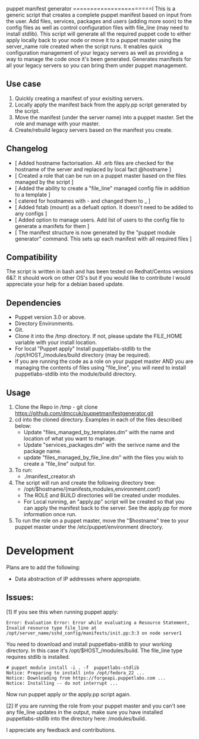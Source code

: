 puppet manifest generator
=======================I
This is a generic script that creates a complete puppet manifest based on input from the user. Add files, services, packages and users (adding more soon) to the config files as well as control configuration files with file_line (may need to install stdlib). This script will generate all the required puppet code to either apply locally back to your node or move it to a puppet master using the server_name role created when the script runs. It enables quick configuration management of your legacy servers as well as providing a way to manage the code once it's been generated. Generates manifests for all your legacy servers so you can bring them under puppet management.

Use case
--------
 1. Quickly creating a manifest of your exisiting servers.
 2. Locally apply the manifest back from the apply.pp script generated by the script.
 3. Move the manifest (under the server name) into a puppet master. Set the role and manage with your master.
 4. Create/rebuild legacy servers based on the manifest you create.

Changelog
---------
 * [ Added hostname factorisation. All .erb files are checked for the hostname of the server and replaced by local fact @hostname ]
 * [ Created a role that can be run on a puppet master based on the files managed by the script ]
 * [ Added the ability to create a "file_line" managed config file in addition to a template ]
 * [ catered for hostnames with - and changed them to _ ]
 * [ Added fstab (mount) as a defualt option. It doesn't need to be added to any configs ]
 * [ Added option to manage users. Add list of users to the config file to generate a manifets for them ]
 * [ The manifest structure is now generated by the "puppet module generator" command. This sets up each manifest with all required files ]

Compatibility
-------------
The script is written in bash and has been tested on Redhat/Centos versions 6&7. It should work on other OS's but if you would like to contribute I would appreciate your help for a debian based update.

Dependencies
------------
 * Puppet version 3.0 or above.
 * Directory Environments.
 * Git.
 * Clone it into the /tmp directory. If not, please update the FILE_HOME variable with your install location.
 * For local "Puppet apply" Install puppetlabs-stdlib to the /opt/HOST_/modules/build directory (may be required).
 * If you are running the code as a role on your puppet master AND you are managing the contents of files using "file_line", you will need to install puppetlabs-stdlib into the module/build directory.

Usage
-----
 1. Clone the Repo in /tmp - git clone https://github.com/dmccuk/puppetmanifestgenerator.git
 2. cd into the cloned directory. Examples in each of the files described below:
      * Update "files_managed_by_templates.dm" with the name and location of what you want to manage.
      * Update "services_packages.dm" with the serivce name and the package name.
      * update "files_managed_by_file_line.dm" with the files you wish to create a "file_line" output for.
 3. To run:
      * ./manifest_creator.sh 
 4. The script will run and create the following directory tree:
      * /opt/$hostname/{manifests,modules,environment.conf}
      * The ROLE and BUILD directories will be created under modules.
      * For Local running, an "apply.pp" script will be created so that you can apply the manifest back to the server. See the apply.pp for more information once run.
 5. To run the role on a puppet master, move the "$hostname" tree to your puppet master under the /etc/puppet/environment directory.

Development
===========
Plans are to add the following:

  * Data abstraction of IP addresses where appropiate.

Issues:
------
[1]
If you see this when running puppet apply:

    Error: Evaluation Error: Error while evaluating a Resource Statement, Invalid resource type file_line at /opt/server_name/sshd_config/manifests/init.pp:3:3 on node server1

You need to download and install puppetlabs-stdlib to your working directory. In this case it's /opt/$HOST_/modules/build. The file_line type requires stdlib is installed.

    # puppet module install -i . -f  puppetlabs-stdlib
    Notice: Preparing to install into /opt/fedora_22 ...
    Notice: Downloading from https://forgeapi.puppetlabs.com ...
    Notice: Installing -- do not interrupt ...

Now run puppet apply or the apply.pp script again.

[2]
If you are running the role from your puppet master and you can't see any file_line updates in the output, make sure you have installed puppetlabs-stdlib into the directory here: /modules/build.

I appreciate any feedback and contributions.

